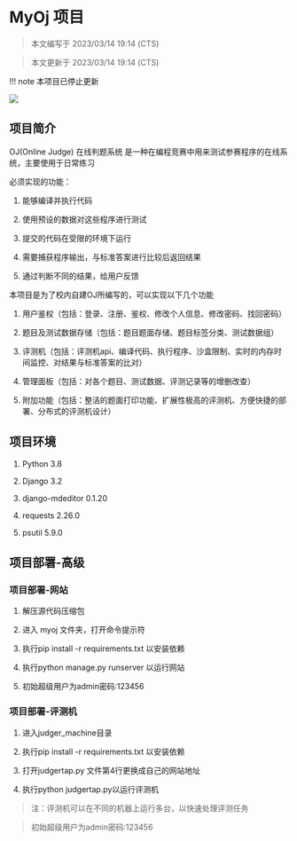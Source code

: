 # MyOj 项目

> 本文编写于 2023/03/14 19:14 (CTS)

> 本文更新于 2023/03/14 19:14 (CTS)

!!! note
    本项目已停止更新

[![](https://img.shields.io/badge/Github-liuzihaohao/myoj-gree?style=flat-square)](https://github.com/liuzihaohao/myoj)

## 项目简介
OJ(Online Judge) 在线判题系统 是一种在编程竞赛中用来测试参赛程序的在线系统，主要使用于日常练习

必须实现的功能：

1.	能够编译并执行代码

2.	使用预设的数据对这些程序进行测试

3.	提交的代码在受限的环境下运行

4.	需要捕获程序输出，与标准答案进行比较后返回结果

5.	通过判断不同的结果，给用户反馈

本项目是为了校内自建OJ所编写的，可以实现以下几个功能

1.	用户鉴权（包括：登录、注册、鉴权、修改个人信息、修改密码、找回密码）

2.	题目及测试数据存储（包括：题目题面存储、题目标签分类、测试数据组）

3.	评测机（包括：评测机api、编译代码、执行程序、沙盒限制、实时的内存时间监控、对结果与标准答案的比对）

4.	管理面板（包括：对各个题目、测试数据、评测记录等的增删改查）

5.	附加功能（包括：整洁的题面打印功能、扩展性极高的评测机、方便快捷的部署、分布式的评测机设计）


## 项目环境
1.	Python 3.8

2.	Django 3.2

3.	django-mdeditor 0.1.20

4. requests 2.26.0

5. psutil 5.9.0

## 项目部署-高级

### 项目部署-网站

1.	解压源代码压缩包

2.	进入 myoj 文件夹，打开命令提示符

3.	执行pip install -r requirements.txt 以安装依赖

4.	执行python manage.py runserver 以运行网站

5.	初始超级用户为admin密码:123456


### 项目部署-评测机

1.	进入judger_machine目录

2.	执行pip install -r requirements.txt 以安装依赖

3.	打开judgertap.py 文件第4行更换成自己的网站地址

4.	执行python judgertap.py以运行评测机

> 注：评测机可以在不同的机器上运行多台，以快速处理评测任务

> 初始超级用户为admin密码:123456
